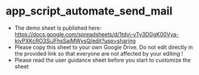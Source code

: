 # app_script_automate_send_mail
- The demo sheet is published here: https://docs.google.com/spreadsheets/d/1tdvi-vTy3DGgK00Vya-kiyPXKcRO3SiJFhsSaiMWysQ/edit?usp=sharing
- Please copy this sheet to your own Google Drive. Do not edit directly in the
  provided link so that everyone are not affected by your editing !
- Please read the user guidance sheet before you start to customize the sheet

